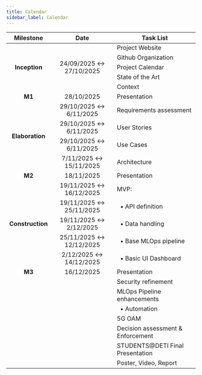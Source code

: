 ```yaml
---
title: Calendar
sidebar_label: Calendar
---
```



<table>
  <thead>
    <tr>
      <th>Milestone</th>
      <th align="center">Date</th>
      <th>Task List</th>
    </tr>
  </thead>
  <tbody>
    <tr style={{backgroundColor: '#e3f2fd', borderBottom: '1px solid #999'}}>
      <td rowspan="6" align="center" style={{borderRight: '1px solid #999'}}><strong>Inception</strong></td>
      <td rowspan="6" align="center" style={{borderRight: '1px solid #999'}}>24/09/2025 ↔ 27/10/2025</td>
    </tr>
    <tr style={{backgroundColor: '#e3f2fd', borderBottom: '1px solid #999'}}>
      <td>Project Website</td>
    </tr>
    <tr style={{backgroundColor: '#e3f2fd', borderBottom: '1px solid #999'}}>
      <td>Github Organization</td>
    </tr>
    <tr style={{backgroundColor: '#e3f2fd', borderBottom: '1px solid #999'}}>
      <td>Project Calendar</td>
    </tr>
    <tr style={{backgroundColor: '#e3f2fd', borderBottom: '1px solid #999'}}>
      <td>State of the Art</td>
    </tr>
    <tr style={{backgroundColor: '#e3f2fd', borderBottom: '1px solid #999'}}>
      <td>Context</td>
    </tr>
    <tr style={{backgroundColor: '#e3f2fd', borderBottom: '2px solid #333'}}>
      <td  align="center" style={{borderRight: '1px solid #999'}}><strong>M1 </strong></td>
      <td align="center" style={{borderRight: '1px solid #999'}}>28/10/2025</td>
      <td>Presentation</td>
    </tr>
    <tr style={{backgroundColor: '#e1f5e1', borderBottom: '1px solid #999'}}>
      <td rowspan="4" align="center" style={{borderRight: '1px solid #999'}}><strong>Elaboration</strong></td>
      <td align="center" style={{borderRight: '1px solid #999'}}>29/10/2025 ↔ 6/11/2025</td>
      <td>Requirements assessment</td>
    </tr>
    <tr style={{backgroundColor: '#e1f5e1', borderBottom: '1px solid #999'}}>
      <td align="center" style={{borderRight: '1px solid #999'}}>29/10/2025 ↔ 6/11/2025</td>
      <td>User Stories</td>
    </tr>
    <tr style={{backgroundColor: '#e1f5e1', borderBottom: '1px solid #999'}}>
      <td align="center" style={{borderRight: '1px solid #999'}}>29/10/2025 ↔ 6/11/2025</td>
      <td>Use Cases</td>
    </tr>
    <tr style={{backgroundColor: '#e1f5e1'}}>
      <td align="center" style={{borderRight: '1px solid #999'}}>7/11/2025 ↔ 15/11/2025</td>
      <td>Architecture</td>
    </tr>
    <tr style={{backgroundColor: '#e1f5e1', borderBottom: '2px solid #333', borderRight: '1px solid #999'}}>
        <td  align="center" style={{borderRight: '1px solid #999'}}><strong>M2 </strong></td>
      <td align="center" style={{borderRight: '1px solid #999'}}>18/11/2025</td>
      <td>Presentation</td>
    </tr>
    <tr style={{backgroundColor: '#fff9e1', borderBottom: '1px solid #999'}}>
      <td rowspan="5" style={{borderRight: '1px solid #999'}}><strong>Construction</strong></td>
      <td align="center" style={{borderRight: '1px solid #999'}}>19/11/2025 ↔ 16/12/2025</td>
      <td>MVP:</td>
    </tr>
    <tr style={{backgroundColor: '#fff9e1', borderBottom: '1px solid #999'}}>
        <td align="center" style={{borderRight: '1px solid #999'}}>19/11/2025 ↔ 25/11/2025</td>
      <td>&nbsp;&nbsp;&bull; API definition</td>
    </tr>
    <tr style={{backgroundColor: '#fff9e1', borderBottom: '1px solid #999'}}>
        <td align="center" style={{borderRight: '1px solid #999'}}>19/11/2025 ↔ 2/12/2025</td>
      <td>&nbsp;&nbsp;&bull; Data handling</td>
    </tr>
    <tr style={{backgroundColor: '#fff9e1', borderBottom: '1px solid #999'}}>
        <td align="center" style={{borderRight: '1px solid #999'}}>25/11/2025 ↔ 12/12/2025</td>
      <td>&nbsp;&nbsp;&bull; Base MLOps pipeline</td>
    </tr>
    <tr style={{backgroundColor: '#fff9e1'}}>
        <td align="center" style={{borderRight: '1px solid #999'}}>2/12/2025 ↔ 14/12/2025</td>
      <td>&nbsp;&nbsp;&bull; Basic UI Dashboard</td>
    </tr>
    <tr style={{backgroundColor: '#fff9e1', borderBottom: '2px dashed #333'}}>
      <td align="center" style={{borderRight: '1px solid #999'}}><strong>M3</strong></td>
      <td align="center" style={{borderRight: '1px solid #999'}}>16/12/2025</td>
      <td >Presentation</td>
    </tr>
    <tr style={{backgroundColor: '#ffe8d6', borderBottom: '1px solid #999'}}>
      <td rowspan="5" style={{borderRight: '1px solid #999'}}><strong></strong></td>
      <td rowspan="5" align="center" style={{borderRight: '1px solid #999'}}></td>
      <td>Security refinement</td>
    </tr>
    <tr style={{backgroundColor: '#ffe8d6', borderBottom: '1px solid #999'}}>
      <td>MLOps Pipeline enhancements</td>
    </tr>
    <tr style={{backgroundColor: '#ffe8d6', borderBottom: '1px solid #999'}}>
      <td>&nbsp;&nbsp;&bull; Automation</td>
    </tr>
    <tr style={{backgroundColor: '#ffe8d6', borderBottom: '1px solid #999'}}>
      <td>5G OAM</td>
    </tr>
    <tr style={{backgroundColor: '#ffe8d6', borderBottom: '2px dashed #333'}}>
      <td>Decision assessment &amp; Enforcement</td>
    </tr>
    <tr style={{backgroundColor: '#ffd4b8', borderBottom: '1px solid #999'}}>
      <td rowspan="2" style={{borderRight: '1px solid #999'}}><strong></strong></td>
      <td rowspan="2" align="center" style={{borderRight: '1px solid #999'}}></td>
      <td>STUDENTS@DETI Final Presentation</td>
    </tr>
    <tr style={{backgroundColor: '#ffd4b8', borderBottom: '1px solid #999'}}>
      <td>Poster, Video, Report</td>
    </tr>
  </tbody>
</table>
